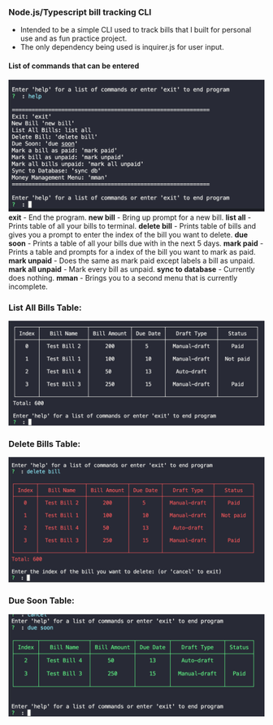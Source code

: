 ### Node.js/Typescript bill tracking CLI
- Intended to be a simple CLI used to track bills that I built for personal use and as fun practice project.
- The only dependency being used is inquirer.js for user input.


#### List of commands that can be entered
![Command List](ExampleImages/commandList.png)
**exit** - End the program.
**new bill** - Bring up prompt for a new bill.
**list all** - Prints table of all your bills to terminal.
**delete bill** - Prints table of bills and gives you a prompt to enter the index of the bill you want to delete.
**due soon** - Prints a table of all your bills due with in the next 5 days.
**mark paid** - Prints a table and prompts for a index of the bill you want to mark as paid.
**mark unpaid** - Does the same as mark paid except labels a bill as unpaid.
**mark all unpaid** - Mark every bill as unpaid.
**sync to database** - Currently does nothing.
**mman** - Brings you to a second menu that is currently incomplete.

### List All Bills Table:
![List Bills](ExampleImages/listBills.png)

### Delete Bills Table:
![Delete Bill](ExampleImages/deleteBill.png)

### Due Soon Table:
![Due Soon](ExampleImages/dueSoon.png)



